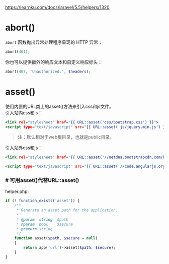https://learnku.com/docs/laravel/5.5/helpers/1320  

# abort()
`abort` 函数抛出异常处理程序呈现的 HTTP 异常：  
```php
abort(401);
```
你也可以提供额外的响应文本和自定义响应标头：  
```php
abort(403, 'Unauthorized.', $headers);
```

# asset()
使用内置的URL类上的asset()方法来引入css和js文件。  
引入站内css和js：  
```htm
<link rel="stylesheet" href="{{ URL::asset('css/bootstrap.css') }}">
<script type="text/javascript" src="{{ URL::asset('js/jquery.min.js') }}"></script>
```
>注：默认相对于web根目录，也就是public目录。  

引入站外css和js：  
```htm
<link rel="stylesheet" href="{{ URL::asset('//netdna.bootstrapcdn.com/bootstrap/3.0.3/css/bootstrap.min.css') }}">

<script type="text/javascript" src="{{ URL::asset('//code.angularjs.org/1.2.13/angular.js') }}"></script>
```

### \# 可用asset()代替URL::asset()
helper.php:  
```php
if (! function_exists('asset')) {
    /**
     * Generate an asset path for the application.
     *
     * @param  string  $path
     * @param  bool    $secure
     * @return string
     */
    function asset($path, $secure = null)
    {
        return app('url')->asset($path, $secure);
    }
}
```
